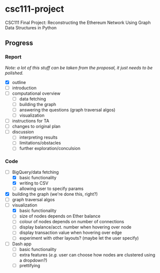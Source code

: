 # csc111-project
CSC111 Final Project: Reconstructing the Ethereum Network Using Graph Data Structures in Python 

## Progress

### Report
_Note: a lot of this stuff can be taken from the proposal, it just needs to be polished._
- [X] outline
- [ ] introduction
- [ ] computational overview
  - [ ] data fetching
  - [ ] building the graph
  - [ ] answering the questions (graph traversal algos)
  - [ ] visualization
- [ ] instructions for TA
- [ ] changes to original plan
- [ ] discussion
  - [ ] interpreting results
  - [ ] limitations/obstacles
  - [ ] further exploration/conculsion

### Code
- [ ] BigQuery/data fetching
  - [X] basic functionality
  - [X] writing to CSV
  - [ ] allowing user to specify params
- [X] building the graph (we're done this, right?)
- [ ] graph traversal algos
- [ ] visualization
  - [X] basic functionality
  - [ ] size of nodes depends on Ether balance
  - [ ] colour of nodes depends on number of connections
  - [ ] display balance/acct. number when hovering over node
  - [ ] display transaction value when hovering over edge
  - [ ] experiment with other layouts? (maybe let the user specify)
- [ ] Dash app
  - [ ] basic functionality
  - [ ] extra features (_e.g._ user can choose how nodes are clustered using a dropdown?)
  - [ ] prettifying
